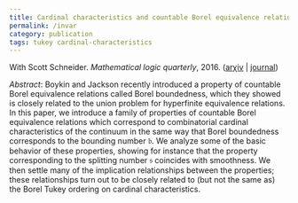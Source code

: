 ```yaml
---
title: Cardinal characteristics and countable Borel equivalence relations
permalink: /invar
category: publication
tags: tukey cardinal-characteristics
---
```


With Scott Schneider. *Mathematical logic quarterly*, 2016. ([ar&chi;iv](http://arxiv.org/abs/1103.2312) \| [journal](https://doi.org/10.1002/malq.201400111))<!--more-->

*Abstract*: Boykin and Jackson recently introduced a property of countable Borel equivalence relations called Borel boundedness, which they showed is closely related to the union problem for hyperfinite equivalence relations. In this paper, we introduce a family of properties of countable Borel equivalence relations which correspond to combinatorial cardinal characteristics of the continuum in the same way that Borel boundedness corresponds to the bounding number $\mathfrak b$.  We analyze some of the basic behavior of these properties, showing for instance that the property corresponding to the splitting number $\mathfrak s$ coincides with smoothness.  We then settle many of the implication relationships between the properties; these relationships turn out to be closely related to (but not the same as) the Borel Tukey ordering on cardinal characteristics.

